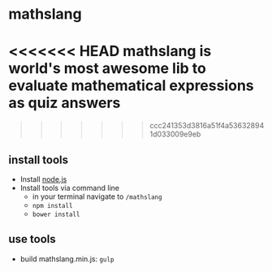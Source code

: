 # mathslang
<<<<<<< HEAD
mathslang is world's most awesome lib to evaluate mathematical expressions as quiz answers
=======

>>>>>>> ccc241353d3816a51f4a536328941d033009e9eb
## install tools 
- Install [node.js](https://nodejs.org/download/)
- Install tools via command line
	- in your terminal navigate to `/mathslang`
	- `npm install`
	- `bower install`

## use tools 
- build mathslang.min.js: `gulp`